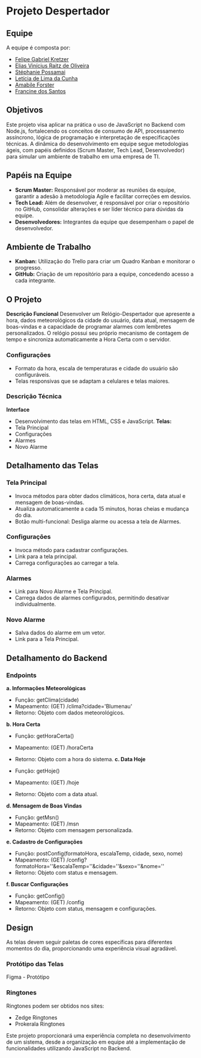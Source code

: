 # Projeto Despertador 

## Equipe
A equipe é composta por:

- [Felipe Gabriel Kretzer](https://github.com/kretzerfelipe)
- [Elias Vinícius Raitz de Oliveira](https://github.com/EliasViniciusRaitz)
- [Stéphanie Possamai](https://github.com/Stephanieposs)
- [Letícia de Lima da Cunha](https://github.com/Leticia-LC)
- [Amabile Forster](https://github.com/AmabileForster)
- [Francine dos Santos](https://github.com/FranNinaa)

## Objetivos
Este projeto visa aplicar na prática o uso de JavaScript no Backend com Node.js, fortalecendo os conceitos de consumo de API, processamento assíncrono, lógica de programação e interpretação de especificações técnicas. A dinâmica do desenvolvimento em equipe segue metodologias ágeis, com papéis definidos (Scrum Master, Tech Lead, Desenvolvedor) para simular um ambiente de trabalho em uma empresa de TI.

## Papéis na Equipe
- **Scrum Master:** Responsável por moderar as reuniões da equipe, garantir a adesão à metodologia Agile e facilitar correções em desvios.
- **Tech Lead:** Além de desenvolver, é responsável por criar o repositório no GitHub, consolidar alterações e ser líder técnico para dúvidas da equipe.
- **Desenvolvedores:** Integrantes da equipe que desempenham o papel de desenvolvedor.
  
## Ambiente de Trabalho
- **Kanban:** Utilização do Trello para criar um Quadro Kanban e monitorar o progresso.
- **GitHub:** Criação de um repositório para a equipe, concedendo acesso a cada integrante.
  
## O Projeto
**Descrição Funcional**
Desenvolver um Relógio-Despertador que apresente a hora, dados meteorológicos da cidade do usuário, data atual, mensagem de boas-vindas e a capacidade de programar alarmes com lembretes personalizados. O relógio possui seu próprio mecanismo de contagem de tempo e sincroniza automaticamente a Hora Certa com o servidor.

### Configurações
- Formato da hora, escala de temperaturas e cidade do usuário são configuráveis.
- Telas responsivas que se adaptam a celulares e telas maiores.
### Descrição Técnica
**Interface**
- Desenvolvimento das telas em HTML, CSS e JavaScript.
**Telas:**
- Tela Principal
- Configurações
- Alarmes
- Novo Alarme
  
## Detalhamento das Telas  

### Tela Principal
 - Invoca métodos para obter dados climáticos, hora certa, data atual e mensagem de boas-vindas.
- Atualiza automaticamente a cada 15 minutos, horas cheias e mudança do dia.
- Botão multi-funcional: Desliga alarme ou acessa a tela de Alarmes.
  
### Configurações
- Invoca método para cadastrar configurações.
- Link para a tela principal.
- Carrega configurações ao carregar a tela.
### Alarmes
- Link para Novo Alarme e Tela Principal.
- Carrega dados de alarmes configurados, permitindo desativar individualmente.
### Novo Alarme
- Salva dados do alarme em um vetor.
- Link para a Tela Principal.
  
## Detalhamento do Backend

### Endpoints
**a. Informações Meteorológicas**

- Função: getClima(cidade)
- Mapeamento: (GET) /clima?cidade='Blumenau'
- Retorno: Objeto com dados meteorológicos.
  
**b. Hora Certa**

- Função: getHoraCerta()
- Mapeamento: (GET) /horaCerta
- Retorno: Objeto com a hora do sistema.
**c. Data Hoje**

- Função: getHoje()
- Mapeamento: (GET) /hoje
- Retorno: Objeto com a data atual.
  
**d. Mensagem de Boas Vindas**

- Função: getMsn()
- Mapeamento: (GET) /msn
- Retorno: Objeto com mensagem personalizada.
  
**e. Cadastro de Configurações**

- Função: postConfig(formatoHora, escalaTemp, cidade, sexo, nome)
- Mapeamento: (GET) /config?formatoHora=''&escalaTemp=''&cidade=''&sexo=''&nome=''
- Retorno: Objeto com status e mensagem.
  
**f. Buscar Configurações**

- Função: getConfig()
- Mapeamento: (GET) /config
- Retorno: Objeto com status, mensagem e configurações.
  
## Design
As telas devem seguir paletas de cores específicas para diferentes momentos do dia, proporcionando uma experiência visual agradável.

### Protótipo das Telas
Figma - Protótipo

### Ringtones
Ringtones podem ser obtidos nos sites:

- Zedge Ringtones
- Prokerala Ringtones
  
Este projeto proporcionará uma experiência completa no desenvolvimento de um sistema, desde a organização em equipe até a implementação de funcionalidades utilizando JavaScript no Backend.



